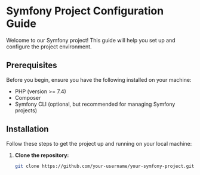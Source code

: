 # Symfony Project Configuration Guide

Welcome to our Symfony project! This guide will help you set up and configure the project environment.

## Prerequisites

Before you begin, ensure you have the following installed on your machine:

- PHP (version >= 7.4)
- Composer
- Symfony CLI (optional, but recommended for managing Symfony projects)

## Installation

Follow these steps to get the project up and running on your local machine:

1. **Clone the repository:**

   ```bash
   git clone https://github.com/your-username/your-symfony-project.git
